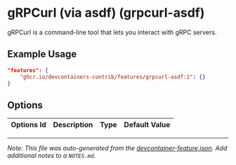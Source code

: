 
# gRPCurl (via asdf) (grpcurl-asdf)

gRPCurl is a command-line tool that lets you interact with gRPC servers.

## Example Usage

```json
"features": {
    "ghcr.io/devcontainers-contrib/features/grpcurl-asdf:1": {}
}
```

## Options

| Options Id | Description | Type | Default Value |
|-----|-----|-----|-----|




---

_Note: This file was auto-generated from the [devcontainer-feature.json](https://github.com/devcontainers-contrib/features/blob/main/src/grpcurl-asdf/devcontainer-feature.json).  Add additional notes to a `NOTES.md`._
